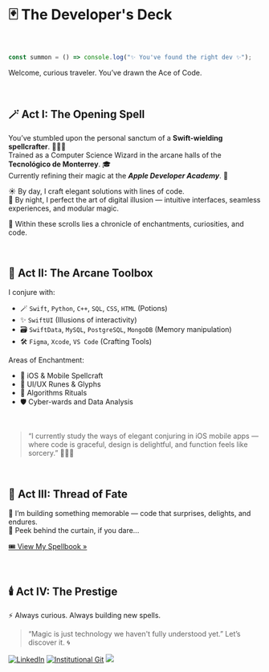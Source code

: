 # 🃏 The Developer's Deck

<br>

```JavaScript
const summon = () => console.log("✨ You've found the right dev ✨");
```

Welcome, curious traveler. You’ve drawn the Ace of Code.

<br>



## 🪄 Act I: The Opening Spell

You’ve stumbled upon the personal sanctum of a **Swift-wielding spellcrafter**. 🧝🏽‍♀️ <br>
Trained as a Computer Science Wizard in the arcane halls of the **Tecnológico de Monterrey**. 🎓 <br>
Currently refining their magic at the _**Apple Developer Academy**_. 🍎

☀️  By day, I craft elegant solutions with lines of code. <br>
🌙  By night, I perfect the art of digital illusion — intuitive interfaces, seamless experiences, and modular magic.

📜 Within these scrolls lies a chronicle of enchantments, curiosities, and code.

<br>



## 🔮 Act II: The Arcane Toolbox

I conjure with:

- 🪄 `Swift`, `Python`, `C++`, `SQL`, `CSS`, `HTML` (Potions)
- ✨ `SwiftUI` (Illusions of interactivity)
- 🗃️ `SwiftData`, `MySQL`, `PostgreSQL`, `MongoDB` (Memory manipulation)
- 🛠️ `Figma`, `Xcode`, `VS Code` (Crafting Tools)

Areas of Enchantment:

- 🧩 iOS & Mobile Spellcraft  
- 🎨 UI/UX Runes & Glyphs  
- 🧠 Algorithms Rituals  
- 🛡️ Cyber-wards and Data Analysis

<br>

> “I currently study the ways of elegant conjuring in iOS mobile apps — where code is graceful, design is delightful, and function feels like sorcery.” 🧙🏽‍♀️

<br>



## 🧵 Act III: Thread of Fate

🌌 I’m building something memorable — code that surprises, delights, and endures.  
🎪 Peek behind the curtain, if you dare...

[🎟 View My Spellbook »](https://github.com/Bren12?tab=repositories)

<br>



## 🕯️ Act IV: The Prestige

⚡ Always curious. Always building new spells.

> “Magic is just technology we haven't fully understood yet.” Let’s discover it. 🌀

[![LinkedIn](https://img.shields.io/badge/-LinkedIn-0A66C2?style=flat&logo=linkedin&logoColor=white)](https://www.linkedin.com/in/brenda-saucedo/)
[![Institutional Git](https://img.shields.io/badge/-Institutional%20GitHub-333?style=flat&logo=github&logoColor=white)](https://github.com/BrendaSaucedo12)
<img src="https://komarev.com/ghpvc/?username=Bren12&color=red&style=flat"/>

<!--
<h1 align="center"> Hi there, I'm Brenda! ✌🏽 </h1>

<p align="center"> 🎓 I'm a recent graduate with a B.S. in Computer Science and Technology from Tecnológico de Monterrey. 🎓 </p>

<p align="center"> ⭐️ I have a great self-taught, creative, analytical, leadership, teamwork and organizational capacity. ⭐️ </p>

<p align="center"> 🎯 I'm interested in iOS software development, algorithms and cybersecurity. 🎯 </p>

<p align="center"> 📱 I'm currently learning and deepening about iOS mobile development. 📱 </p>

<p align="center"> <img src="https://github.com/Bren12/Learning-About-HTML-CSS/blob/main/resources/invader.gif?raw=true" width="400"/> </p>

<div align="center">
  <a href="https://www.linkedin.com/in/brenda-saucedo/"> LinkedIn </a> <br>
  <a href="https://github.com/BrendaSaucedo12"> Institutional Git </a>
</div>

<p align="center"> <img src="https://komarev.com/ghpvc/?username=Bren12&color=lightgrey&style=flat"/> </p>
-->

<!--
**Bren12/Bren12** is a ✨ _special_ ✨ repository because its `README.md` (this file) appears on your GitHub profile.

Here are some ideas to get you started:

- 🔭 I’m currently working on ...
- 🌱 I’m currently learning ...
- 👯 I’m looking to collaborate on ...
- 🤔 I’m looking for help with ...
- 💬 Ask me about ...
- 📫 How to reach me: ...
- 😄 Pronouns: ...
- ⚡ Fun fact: ...
-->
